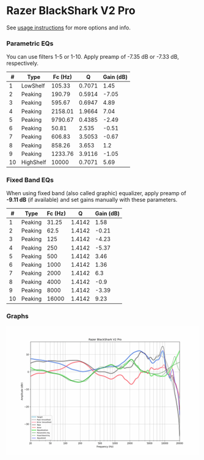 # Razer BlackShark V2 Pro
See [usage instructions](https://github.com/jaakkopasanen/AutoEq#usage) for more options and info.

### Parametric EQs
You can use filters 1-5 or 1-10. Apply preamp of -7.35 dB or -7.33 dB, respectively.

|   # | Type      |   Fc (Hz) |      Q |   Gain (dB) |
|-----|-----------|-----------|--------|-------------|
|   1 | LowShelf  |    105.33 | 0.7071 |        1.45 |
|   2 | Peaking   |    190.79 | 0.5914 |       -7.05 |
|   3 | Peaking   |    595.67 | 0.6947 |        4.89 |
|   4 | Peaking   |   2158.01 | 1.9664 |        7.04 |
|   5 | Peaking   |   9790.67 | 0.4385 |       -2.49 |
|   6 | Peaking   |     50.81 | 2.535  |       -0.51 |
|   7 | Peaking   |    606.83 | 3.5053 |       -0.67 |
|   8 | Peaking   |    858.26 | 3.653  |        1.2  |
|   9 | Peaking   |   1233.76 | 3.9116 |       -1.05 |
|  10 | HighShelf |  10000    | 0.7071 |        5.69 |

### Fixed Band EQs
When using fixed band (also called graphic) equalizer, apply preamp of **-9.11 dB** (if available) and set gains manually with these parameters.

|   # | Type    |   Fc (Hz) |      Q |   Gain (dB) |
|-----|---------|-----------|--------|-------------|
|   1 | Peaking |     31.25 | 1.4142 |        1.58 |
|   2 | Peaking |     62.5  | 1.4142 |       -0.21 |
|   3 | Peaking |    125    | 1.4142 |       -4.23 |
|   4 | Peaking |    250    | 1.4142 |       -5.37 |
|   5 | Peaking |    500    | 1.4142 |        3.46 |
|   6 | Peaking |   1000    | 1.4142 |        1.36 |
|   7 | Peaking |   2000    | 1.4142 |        6.3  |
|   8 | Peaking |   4000    | 1.4142 |       -0.9  |
|   9 | Peaking |   8000    | 1.4142 |       -3.39 |
|  10 | Peaking |  16000    | 1.4142 |        9.23 |

### Graphs
![](./Razer%20BlackShark%20V2%20Pro.png)
